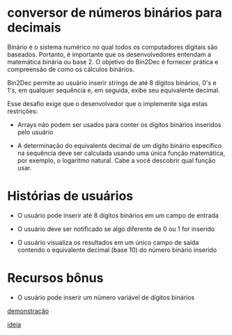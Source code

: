 #  conversor de números binários para decimais

Binário é o sistema numérico no qual todos os computadores digitais são baseados. Portanto, é importante que os desenvolvedores entendam a matemática binária ou base 2. O objetivo do Bin2Dec é fornecer prática e compreensão de como os cálculos binários.

Bin2Dec permite ao usuário inserir strings de até 8 dígitos binários, 0's e 1's, em qualquer sequência e, em seguida, exibe seu equivalente decimal.

Esse desafio exige que o desenvolvedor que o implemente siga estas restrições:

* Arrays não podem ser usados ​​para conter os dígitos binários inseridos pelo usuário

* A determinação do equivalents decimal de um dígito binário específico na sequência deve ser calculada usando uma única função matemática, por exemplo, o logaritmo natural. Cabe a você descobrir qual função usar.

# Histórias de usuários

* O usuário pode inserir até 8 dígitos binários em um campo de entrada

* O usuário deve ser notificado se algo diferente de 0 ou 1 for inserido

* O usuário visualiza os resultados em um único campo de saída contendo o equivalente decimal (base 10) do número binário inserido

# Recursos bônus 

* O usuário pode inserir um número variável de dígitos binários

[demonstração](https://wellyngtonsouza.github.io/Conversor_bin-rio__/)

[ideia](https://github.com/florinpop17/app-ideas/blob/master/Projects/1-Beginner/Bin2Dec-App.md)
